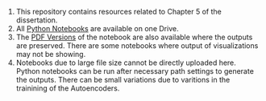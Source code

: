 1. This repository contains resources related to Chapter 5 of the dissertation.<br>
2. All [Python Notebooks](https://ibacity-my.sharepoint.com/:f:/g/personal/uali_iba_edu_pk/ElP2TV9b-EpLgKGWlmlGMRwBQvB7hA1XvcE3uK4blIepSw?e=JrT0uY) are available on one Drive. <br>
3. The [PDF Versions](https://ibacity-my.sharepoint.com/:f:/g/personal/uali_iba_edu_pk/Euxv7sfYmxNJqQFFQqmdBTEBtPgwbP5o3TtU-ehCbx43pA?e=bkroUf) of the notebook are also available where the outputs are preserved. There are some notebooks where output of visualizations may not be showing. <br>
5. Notebooks due to large file size cannot be directly uploaded here. Python notebooks can be run after necessary path settings to generate the outputs. There can be small variations due to varitions in the trainining of the Autoencoders. 

